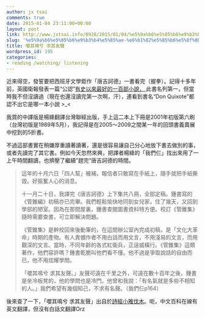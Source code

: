 ```yaml
---
author: jx tsai
comments: true
date: 2015-01-04 23:11:00+00:00
layout: post
link: http://www.jxtsai.info/0928/2015/01/04/%e5%9a%b6%e5%85%b6%e9%b3%b4%e5%85%ae-%e6%b1%82%e5%85%b6%e5%8f%8b%e8%81%b2/
slug: '%e5%9a%b6%e5%85%b6%e9%b3%b4%e5%85%ae-%e6%b1%82%e5%85%b6%e5%8f%8b%e8%81%b2'
title: 嚶其鳴兮 求其友聲
wordpress_id: 195
categories:
- reading /watching/ listening
---
```


近來得空，發誓要把西班牙文學鉅作「唐吉訶德」一書看完（握拳）。記得十多年前，英國衛報發表一篇“公認”[有史以來最好的一百部小說， ](http://www.theguardian.com/books/2003/oct/12/features.fiction)此書名列第一，但當時我不但沒讀過（現在也還沒讀完第一次啊，汗），連看到書名“Don Quixote”都認不出它是哪一本小說 >_<  
  
我買的中譯版是楊絳翻譯台灣聯經出版，手上這二本上下冊是2001年初版第六刷（台灣初版是1989年5月），我記得是在2005～2009之間某一年的回頭書義賣展中挖到的5折書。  
  
不過這部書實在稍嫌厚重讀著讀著，還是很容易讓自己分心地放下書去做別的事，或者先讀完了其它書。例如今天忽然來興，把譯者楊絳的「我們仨」找出來用了一上午時間翻讀，也擠壓了繼續”趕完“唐吉訶德的時間。  


<blockquote>這年的十月六日「四人幫」被補，報信者只敢寫在手紙上，隨手就把手紙撕毀。好振奮人心的消息。  
  
十一月二十日，我譯完《唐吉訶德》上下集共八冊，全部定稿。鍾書寫的《管錐編》初稿亦已完畢。我們輕鬆愉快地同到女兒家，住了幾天，又回到學部的陋室。因為在那間屋裏，鍾書查閱圖書資料特方便。校訂《管錐集》隨時需要查書，可立即解決問題。  
  
《管錐集》是幹校回來後動筆的，在這間辦公室內完成初稿，是「文化大革命」時期的產物。有人責備作者不用白話而用文言，不用淺易的文言，而用艱深的文言。當時，不同年齡的各式紅衛兵，正逞威橫行。《管錐集》這類著作，他們容許嗎？鍾書乾脆叫他們看不懂。他不過是爭取說話的自由而已，他不用炫耀學問。  
  
「嚶其鳴兮 求其友聲。」友聲可遠在千里之外，可遠在數十百年之後，鍾書是坐冷板凳的，他的學問也是冷門。他曾和我說：「有名氣就是多些不相知的人。」我們希望有幾個知己，不求有名聲。（我們仨p164）</blockquote>

  
後來查了一下，「嚶其鳴兮 求其友聲」出自於[詩經小雅伐木](http://www.zwbk.org/MyLemmaShow.aspx?zh=zh-tw&lid=78592)。呃，中文百科在線有英文翻譯，但沒有白話文翻譯Orz  

